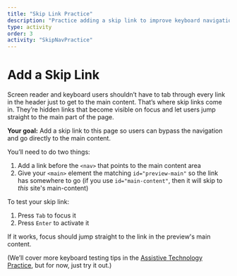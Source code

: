 ```yaml
---
title: "Skip Link Practice"
description: "Practice adding a skip link to improve keyboard navigation and support screen reader users."
type: activity
order: 3
activity: "SkipNavPractice"
---
```


# Add a Skip Link

Screen reader and keyboard users shouldn’t have to tab through every link in the header just to get to the main content. That’s where skip links come in. They’re hidden links that become visible on focus and let users jump straight to the main part of the page.

**Your goal:** Add a skip link to this page so users can bypass the navigation and go directly to the main content.

You’ll need to do two things:

1. Add a link before the `<nav>` that points to the main content area
2. Give your `<main>` element the matching `id="preview-main"` so the link has somewhere to go (if you use `id="main-content"`, then it will skip to *this* site's main-content)

To test your skip link:

1. Press `Tab` to focus it
2. Press `Enter` to activate it

If it works, focus should jump straight to the link in the preview's main content.

(We’ll cover more keyboard testing tips in the [Assistive Technology Practice](/lessons/08_assistive-technology/activity/#keyboard-navigation), but for now, just try it out.)
